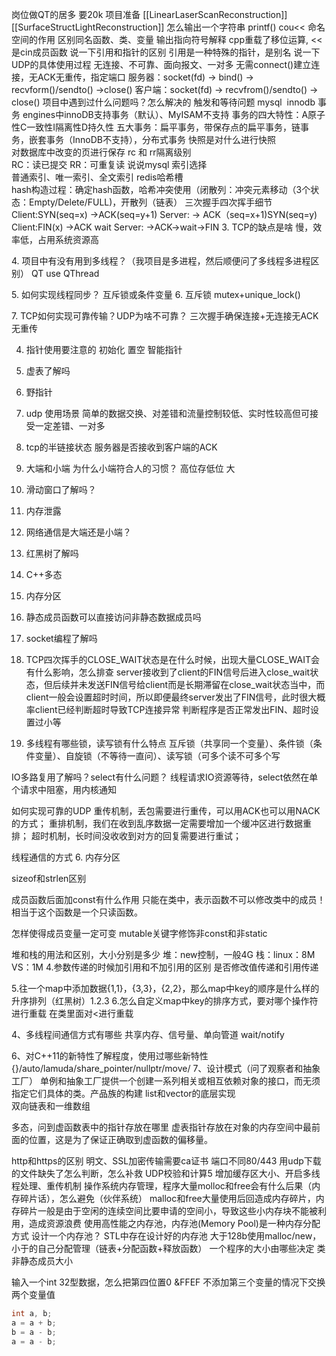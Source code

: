 岗位做QT的居多 要20k
项目准备
	[[LinearLaserScanReconstruction]]	
	[[SurfaceStructLightReconstruction]]
怎么输出一个字符串
	printf() cou<<
命名空间的作用
	区别同名函数、类、变量
输出指向符号解释
	cpp重载了移位运算, << 是cin成员函数
说一下引用和指针的区别
	引用是一种特殊的指针，是别名
说一下UDP的具体使用过程
	无连接、不可靠、面向报文、一对多
	无需connect()建立连接，无ACK无重传，指定端口
	服务器：socket(fd) -> bind() -> recvform()/sendto() ->close()
	客户端：socket(fd) ->  recvfrom()/sendto() -> close()
项目中遇到过什么问题吗？怎么解决的
	触发和等待问题
mysql  innodb 事务
	engines中innoDB支持事务（默认）、MyISAM不支持
	事务的四大特性：A原子性C一致性I隔离性D持久性
	五大事务：扁平事务，带保存点的扁平事务，链事务，嵌套事务（InnoDB不支持），分布式事务
快照是对什么进行快照  
	对数据库中改变的页进行保存
rc 和 rr隔离级别  
	RC：读已提交
	RR：可重复读
说说mysql 索引选择   
	普通索引、唯一索引、全文索引
redis哈希槽  
	hash构造过程：确定hash函数，哈希冲突使用（闭散列：冲突元素移动（3个状态：Empty/Delete/FULL)，开散列（链表）
三次握手四次挥手细节  
	Client:SYN(seq=x)                                             ->ACK(seq=y+1)
	Server:                -> ACK（seq=x+1)SYN(seq=y)
	Client:FIN(x)                          ->ACK wait
	Server:        ->ACK->wait->FIN
3. TCP的缺点是啥
	慢，效率低，占用系统资源高

4. 项目中有没有用到多线程？（我项目是多进程，然后顺便问了多线程多进程区别）
	QT use QThread

5. 如何实现线程同步？
	互斥锁或条件变量
6. 互斥锁
	mutex+unique_lock()

7. TCP如何实现可靠传输？UDP为啥不可靠？
	三次握手确保连接+无连接无ACK无重传

4.  指针使用要注意的
	初始化 置空 智能指针
1.  虚表了解吗
2.  野指针
3.  udp 使用场景
	简单的数据交换、对差错和流量控制较低、实时性较高但可接受一定差错、一对多
1.  tcp的半链接状态
	服务器是否接收到客户端的ACK
1.  大端和小端 为什么小端符合人的习惯？
	高位存低位 大
1.  滑动窗口了解吗？
2.  内存泄露
3.  网络通信是大端还是小端？
	
1.  红黑树了解吗
2.  C++多态
3.  内存分区
4.  静态成员函数可以直接访问非静态数据成员吗
5.  socket编程了解吗
6.  TCP四次挥手的CLOSE_WAIT状态是在什么时候，出现大量CLOSE_WAIT会有什么影响，怎么排查
	server接收到了client的FIN信号后进入close_wait状态，但后续并未发送FIN信号给client而是长期滞留在close_wait状态当中，而client一般会设置超时时间，所以即便最终server发出了FIN信号，此时很大概率client已经判断超时导致TCP连接异常 
	判断程序是否正常发出FIN、超时设置过小等

2.  多线程有哪些锁，读写锁有什么特点
	互斥锁（共享同一个变量）、条件锁（条件变量）、自旋锁（不等待一直问）、读写锁（可多个读不可多个写




IO多路复用了解吗？select有什么问题？
	线程请求IO资源等待，select依然在单个请求中阻塞，用内核通知

如何实现可靠的UDP
重传机制，丢包需要进行重传，可以用ACK也可以用NACK的方式；
重排机制，我们在收到乱序数据一定需要增加一个缓冲区进行数据重排；
超时机制，长时间没收收到对方的回复需要进行重试；


线程通信的方式
6. 内存分区

sizeof和strlen区别

成员函数后面加const有什么作用
	只能在类中，表示函数不可以修改类中的成员！相当于这个函数是一个只读函数。	
	
怎样使得成员变量一定可变
	mutable关键字修饰非const和非static
	
堆和栈的用法和区别，大小分别是多少
	堆：new控制，一般4G
	栈：linux：8M VS：1M
4.参数传递的时候加引用和不加引用的区别
	是否修改值传递和引用传递
	
5.往一个map中添加数据{1,1}，{3,3}，{2,2}，那么map中key的顺序是什么样的
	升序排列（红黑树）1.2.3
6.怎么自定义map中key的排序方式，要对哪个操作符进行重载
	在类里面对<进行重载

4、多线程间通信方式有哪些
		共享内存、信号量、单向管道
		wait/notify

6、对C++11的新特性了解程度，使用过哪些新特性
	{}/auto/lamuda/share_pointer/nullptr/move/
7、设计模式（问了观察者和抽象工厂）
	单例和抽象工厂提供一个创建一系列相关或相互依赖对象的接口，而无须指定它们具体的类。产品族的构建
list和vector的底层实现  
	双向链表和一维数组

多态，问到虚函数表中的指针存放在哪里
虚表指针存放在对象的内存空间中最前面的位置，这是为了保证正确取到虚函数的偏移量。

http和https的区别
	明文、SSL加密传输需要ca证书
	端口不同80/443
用udp下载的文件缺失了怎么判断，怎么补救
	UDP校验和计算5
	增加缓存区大小、开启多线程处理、重传机制
操作系统内存管理，程序大量molloc和free会有什么后果（内存碎片话），怎么避免（伙伴系统）
	malloc和free大量使用后回造成内存碎片，内存碎片一般是由于空闲的连续空间比要申请的空间小，导致这些小内存块不能被利用，造成资源浪费
	使用高性能之内存池，内存池(Memory Pool)是一种内存分配方式
设计一个内存池？
	STL中存在设计好的内存池
	大于128b使用malloc/new，小于的自己分配管理（链表+分配函数+释放函数）
一个程序的大小由哪些决定
	类非静态成员大小
	
输入一个int 32型数据，怎么把第四位置0
	&FFEF
不添加第三个变量的情况下交换两个变量值
```CPP
int a, b;
a = a + b;
b = a - b;
a = a - b;
```
